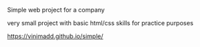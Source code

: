 Simple web project for a company

very small project with basic html/css skills
for practice purposes

https://vinimadd.github.io/simple/
